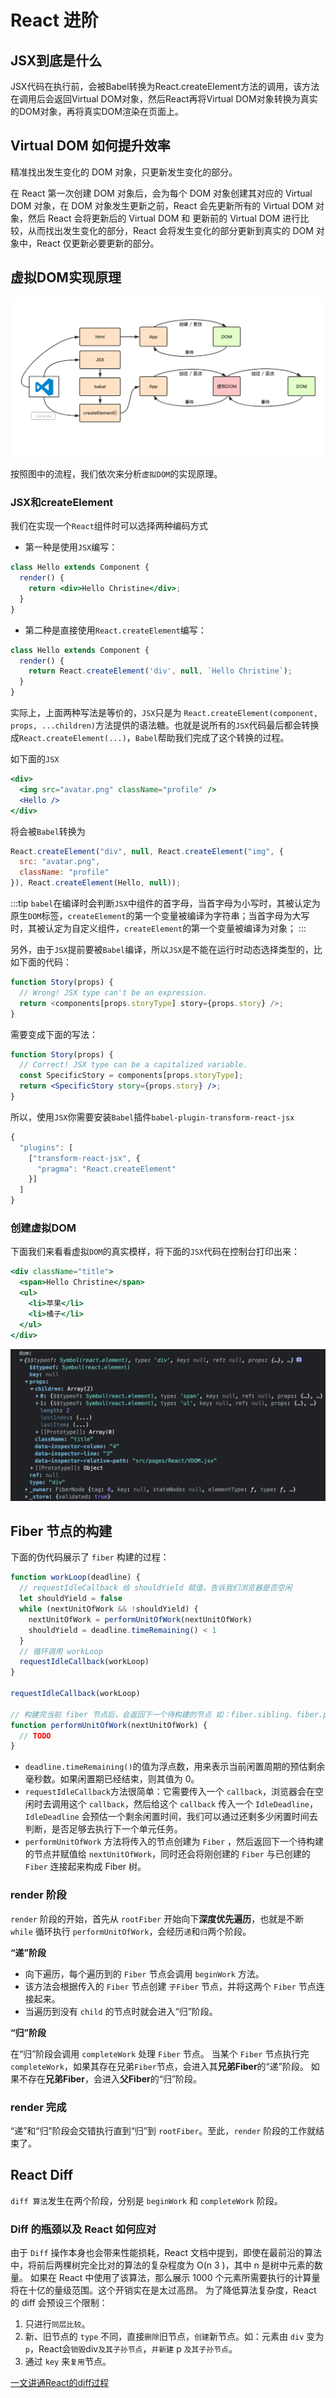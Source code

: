 # React 进阶

## JSX到底是什么

JSX代码在执行前，会被Babel转换为React.createElement方法的调用，该方法在调用后会返回Virtual DOM对象，然后React再将Virtual DOM对象转换为真实的DOM对象，再将真实DOM渲染在页面上。

## Virtual DOM 如何提升效率

精准找出发生变化的 DOM 对象，只更新发生变化的部分。

在 React 第一次创建 DOM 对象后，会为每个 DOM 对象创建其对应的 Virtual DOM 对象，在 DOM 对象发生更新之前，React 会先更新所有的 Virtual DOM 对象，然后 React 会将更新后的 Virtual DOM 和 更新前的 Virtual DOM 进行比较，从而找出发生变化的部分，React 会将发生变化的部分更新到真实的 DOM 对象中，React 仅更新必要更新的部分。

## 虚拟DOM实现原理

![alt](/vdom.png)

按照图中的流程，我们依次来分析`虚拟DOM`的实现原理。

### JSX和createElement

我们在实现一个`React`组件时可以选择两种编码方式

* 第一种是使用`JSX`编写：

```jsx
class Hello extends Component {
  render() {
    return <div>Hello Christine</div>;
  }
}
```

* 第二种是直接使用`React.createElement`编写：

```js
class Hello extends Component {
  render() {
    return React.createElement('div', null, `Hello Christine`);
  }
}
```

实际上，上面两种写法是等价的，`JSX`只是为 `React.createElement(component, props, ...children)`方法提供的语法糖。也就是说所有的`JSX`代码最后都会转换成`React.createElement(...)`，`Babel`帮助我们完成了这个转换的过程。

如下面的`JSX`

```jsx
<div>
  <img src="avatar.png" className="profile" />
  <Hello />
</div>
```

将会被`Babel`转换为

```js
React.createElement("div", null, React.createElement("img", {
  src: "avatar.png",
  className: "profile"
}), React.createElement(Hello, null));
```

:::tip
`babel`在编译时会判断`JSX`中组件的首字母，当首字母为小写时，其被认定为原生`DOM`标签，`createElement`的第一个变量被编译为字符串；当首字母为大写时，其被认定为自定义组件，`createElement`的第一个变量被编译为对象；
:::

另外，由于`JSX`提前要被`Babel`编译，所以`JSX`是不能在运行时动态选择类型的，比如下面的代码：

```jsx
function Story(props) {
  // Wrong! JSX type can't be an expression.
  return <components[props.storyType] story={props.story} />;
}
```

需要变成下面的写法：

```jsx
function Story(props) {
  // Correct! JSX type can be a capitalized variable.
  const SpecificStory = components[props.storyType];
  return <SpecificStory story={props.story} />;
}
```

所以，使用`JSX`你需要安装`Babel`插件`babel-plugin-transform-react-jsx`

```js
{
  "plugins": [
    ["transform-react-jsx", {
      "pragma": "React.createElement"
    }]
  ]
}
```

### 创建虚拟DOM

下面我们来看看虚拟`DOM`的真实模样，将下面的`JSX`代码在控制台打印出来：

```jsx
<div className="title">
  <span>Hello Christine</span>
  <ul>
    <li>苹果</li>
    <li>橘子</li>
  </ul>
</div>
```

![alt](/vdom2.jpg)

## Fiber 节点的构建

下面的伪代码展示了 `fiber` 构建的过程：

```js
function workLoop(deadline) {
  // requestIdleCallback 给 shouldYield 赋值，告诉我们浏览器是否空闲
  let shouldYield = false
  while (nextUnitOfWork && !shouldYield) {
    nextUnitOfWork = performUnitOfWork(nextUnitOfWork)
    shouldYield = deadline.timeRemaining() < 1
  }
  // 循环调用 workLoop
  requestIdleCallback(workLoop)
}

requestIdleCallback(workLoop)

// 构建完当前 fiber 节点后，会返回下一个待构建的节点 如：fiber.sibling、fiber.parent...
function performUnitOfWork(nextUnitOfWork) {
  // TODO
}
```

* `deadline.timeRemaining()`的值为浮点数，用来表示当前闲置周期的预估剩余毫秒数。如果闲置期已经结束，则其值为 0。
* `requestIdleCallback`方法很简单：它需要传入一个 `callback`，浏览器会在空闲时去调用这个 `callback`，然后给这个 `callback` 传入一个 `IdleDeadline`，`IdleDeadline` 会预估一个剩余闲置时间，我们可以通过还剩多少闲置时间去判断，是否足够去执行下一个单元任务。
* `performUnitOfWork` 方法将传入的节点创建为 `Fiber` ，然后返回下一个待构建的节点并赋值给 `nextUnitOfWork`，同时还会将刚创建的 `Fiber` 与已创建的 `Fiber` 连接起来构成 Fiber 树。

### render 阶段

`render` 阶段的开始，首先从 `rootFiber` 开始向下**深度优先遍历**，也就是不断 `while` 循环执行 `performUnitOfWork`，会经历`递`和`归`两个阶段。

**“递”阶段**

* 向下遍历，每个遍历到的 `Fiber` 节点会调用 `beginWork` 方法。
* 该方法会根据传入的 `Fiber` 节点创建 `子Fiber` 节点，并将这两个 `Fiber` 节点连接起来。
* 当遍历到没有 `child` 的节点时就会进入“归”阶段。

**“归”阶段**

在“归”阶段会调用 `completeWork` 处理 `Fiber` 节点。
当某个 `Fiber` 节点执行完 `completeWork`，如果其存在兄弟`Fiber`节点，会进入其**兄弟Fiber**的“递”阶段。
如果不存在**兄弟Fiber**，会进入**父Fiber**的“归”阶段。

### render 完成

“递”和“归”阶段会交错执行直到“归”到 `rootFiber`。至此，`render` 阶段的工作就结束了。

## React Diff

`diff 算法`发生在两个阶段，分别是 `beginWork` 和 `completeWork` 阶段。

### Diff 的瓶颈以及 React 如何应对

由于 `Diff` 操作本身也会带来性能损耗，React 文档中提到，即使在最前沿的算法中，将前后两棵树完全比对的算法的复杂程度为 O(n 3 )，其中 n 是树中元素的数量。
如果在 React 中使用了该算法，那么展示 1000 个元素所需要执行的计算量将在十亿的量级范围。这个开销实在是太过高昂。
为了降低算法复杂度，React 的 diff 会预设三个限制：

1. 只进行`同层比较`。
2. 新、旧节点的 `type` 不同，直接`删除`旧节点，`创建`新节点。如：元素由 `div` 变为 `p`，React会`销毁`div`及其子孙节点`，`并新建` p `及其子孙节点`。
3. 通过 `key` 来`复用`节点。

[一文讲通React的diff过程](https://juejin.cn/post/7212918899867041849#heading-0)
